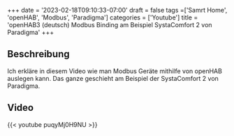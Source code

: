 +++
date = '2023-02-18T09:10:33-07:00'
draft = false
tags =['Samrt Home', 'openHAB', 'Modbus', 'Paradigma']
categories = ['Youtube']
title = 'openHAB3 (deutsch) Modbus Binding am Beispiel SystaComfort 2 von Paradigma'
+++

## Beschreibung

Ich erkläre in diesem Video wie man Modbus Geräte mithilfe von openHAB auslegen kann. Das ganze geschieht am Beispiel der SystaComfort 2 von Paradigma.

## Video

{{< youtube puqyMj0H9NU >}}